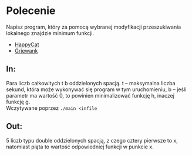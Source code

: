 # Polecenie
Napisz program, który za pomocą wybranej modyfikacji przeszukiwania lokalnego znajdzie minimum funkcji.
* [HappyCat](http://benchmarkfcns.xyz/benchmarkfcns/happycatfcn.html)
* [Griewank](https://mathworld.wolfram.com/GriewankFunction.html)

## In: 
Para liczb całkowitych t b oddzielonych spacją.
t – maksymalna liczba sekund, która może wykonywać się program w tym uruchomieniu, 
b – jeśli parametr ma wartość 0, to powinien minimalizować funkcję h, inaczej funkcję g.</br>
Wczytywane poprzez `./main <infile`

## Out: 
5 liczb typu double oddzielonych spacją, z czego cztery pierwsze to x, natomiast piąta to wartość odpowiedniej funkcji w punkcie x.
